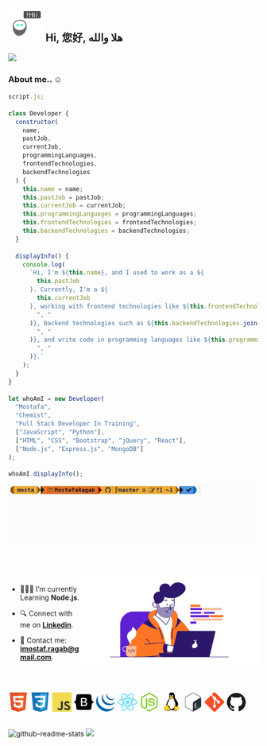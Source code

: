 ## <img alt="welcome" src="./assets/hi-by-robot.gif" width="70px"/> Hi, 您好, هلا والله

[![](https://visitcount.itsvg.in/api?id=IMostafaR&icon=0&color=0)](https://visitcount.itsvg.in)

### About me.. ☺️

```javascript
script.js;

class Developer {
  constructor(
    name,
    pastJob,
    currentJob,
    programmingLanguages,
    frontendTechnologies,
    backendTechnologies
  ) {
    this.name = name;
    this.pastJob = pastJob;
    this.currentJob = currentJob;
    this.programmingLanguages = programmingLanguages;
    this.frontendTechnologies = frontendTechnologies;
    this.backendTechnologies = backendTechnologies;
  }

  displayInfo() {
    console.log(
      `Hi, I'm ${this.name}, and I used to work as a ${
        this.pastJob
      }. Currently, I'm a ${
        this.currentJob
      }, working with frontend technologies like ${this.frontendTechnologies.join(
        ", "
      )}, backend technologies such as ${this.backendTechnologies.join(
        ", "
      )}, and write code in programming languages like ${this.programmingLanguages.join(
        ", "
      )}.`
    );
  }
}

let whoAmI = new Developer(
  "Mostafa",
  "Chemist",
  "Full Stack Developer In Training",
  ["JavaScript", "Python"],
  ["HTML", "CSS", "Bootstrap", "jQuery", "React"],
  ["Node.js", "Express.js", "MongoDB"]
);

whoAmI.displayInfo();
```

<img align="center" alt="GIF" src="./assets/about.gif" width="500px"/>

##

<br>

<img align="right" alt="GIF" src="./assets/freelance-developer-working-on-laptop.gif" width="360px"/>

<br>

- 🧑🏻‍💻 I’m currently Learning **Node.js**.

- 🔍 Connect with me on [**Linkedin**](https://www.linkedin.com/in/imostafarh/).

- 📨 Contact me: **imostaf.ragab@gmail.com**.

<br>
<br>

<p align="left">
  <img src="https://raw.githubusercontent.com/devicons/devicon/master/icons/html5/html5-original.svg" alt="html5" width="40" height="40"/>
  <img src="https://raw.githubusercontent.com/devicons/devicon/master/icons/css3/css3-original.svg" alt="css3" width="40" height="40"/>
  <img src="https://raw.githubusercontent.com/devicons/devicon/master/icons/javascript/javascript-original.svg" alt="javascript" width="40" height="40"/>
  <img src="https://raw.githubusercontent.com/devicons/devicon/master/icons/bootstrap/bootstrap-plain.svg" alt="bootstrap" width="40" height="40"/>
  <img src="https://raw.githubusercontent.com/devicons/devicon/master/icons/jquery/jquery-original.svg" alt="jquery" width="40" height="40"/>
  <img src="https://raw.githubusercontent.com/devicons/devicon/master/icons/react/react-original.svg" alt="react" width="40" height="40"/>
  <img src="https://raw.githubusercontent.com/devicons/devicon/master/icons/nodejs/nodejs-original.svg" alt="nodejs" width="40" height="40"/>
    <img src="https://raw.githubusercontent.com/devicons/devicon/master/icons/linux/linux-original.svg" alt="linux" width="40" height="40"/>
    <img src="https://raw.githubusercontent.com/devicons/devicon/master/icons/bash/bash-original.svg" alt="command-line" width="40" height="40"/>
  <img src="https://raw.githubusercontent.com/devicons/devicon/master/icons/git/git-original.svg" alt="git" width="40" height="40"/>
  <img src="https://raw.githubusercontent.com/devicons/devicon/master/icons/github/github-original.svg" alt="github" width="40" height="40"/>
</p>

##

<img src="https://github-readme-stats.vercel.app/api/top-langs/?username=IMostafaR&layout=compact" alt="github-readme-stats" width="300" />
<img src="https://raw.githubusercontent.com/Trilokia/Trilokia/379277808c61ef204768a61bbc5d25bc7798ccf1/bottom_header.svg" />
